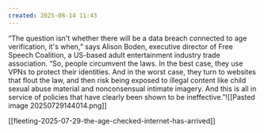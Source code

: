 ```yaml
---
created: 2025-08-14 11:43
---
```

“The question isn't whether there will be a data breach connected to age verification, it's when,” says Alison Boden, executive director of Free Speech Coalition, a US-based adult entertainment industry trade association. “So, people circumvent the laws. In the best case, they use VPNs to protect their identities. And in the worst case, they turn to websites that flout the law, and then risk being exposed to illegal content like child sexual abuse material and nonconsensual intimate imagery. And this is all in service of policies that have clearly been shown to be ineffective.”![[Pasted image 20250729144014.png]]

[[fleeting-2025-07-29-the-age-checked-internet-has-arrived]]